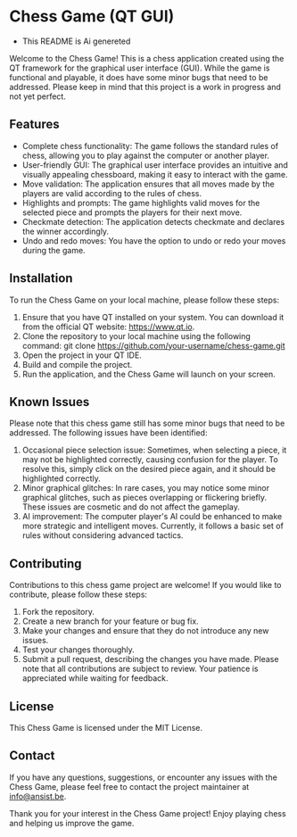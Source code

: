 # Chess Game (QT GUI)

- This README is Ai genereted

Welcome to the Chess Game! This is a chess application created using the QT framework for the graphical user interface (GUI). While the game is functional and playable, it does have some minor bugs that need to be addressed. Please keep in mind that this project is a work in progress and not yet perfect.

## Features

 - Complete chess functionality: The game follows the standard rules of chess, allowing you to play against the computer or another player.
 - User-friendly GUI: The graphical user interface provides an intuitive and visually appealing chessboard, making it easy to interact with the game.
 - Move validation: The application ensures that all moves made by the players are valid according to the rules of chess.
 - Highlights and prompts: The game highlights valid moves for the selected piece and prompts the players for their next move.
 - Checkmate detection: The application detects checkmate and declares the winner accordingly.
 - Undo and redo moves: You have the option to undo or redo your moves during the game.

## Installation

To run the Chess Game on your local machine, please follow these steps:

1. Ensure that you have QT installed on your system. You can download it from the official QT website: https://www.qt.io.
2. Clone the repository to your local machine using the following command:
  git clone https://github.com/your-username/chess-game.git
3. Open the project in your QT IDE.
4. Build and compile the project.
5. Run the application, and the Chess Game will launch on your screen.

## Known Issues

Please note that this chess game still has some minor bugs that need to be addressed. The following issues have been identified:

1. Occasional piece selection issue: Sometimes, when selecting a piece, it may not be highlighted correctly, causing confusion for the player. To resolve this, simply click on the desired piece again, and it should be highlighted correctly.
2. Minor graphical glitches: In rare cases, you may notice some minor graphical glitches, such as pieces overlapping or flickering briefly. These issues are cosmetic and do not affect the gameplay.
3. AI improvement: The computer player's AI could be enhanced to make more strategic and intelligent moves. Currently, it follows a basic set of rules without considering advanced tactics.

## Contributing

Contributions to this chess game project are welcome! If you would like to contribute, please follow these steps:

1. Fork the repository.
2. Create a new branch for your feature or bug fix.
3. Make your changes and ensure that they do not introduce any new issues.
4. Test your changes thoroughly.
6. Submit a pull request, describing the changes you have made.
Please note that all contributions are subject to review. Your patience is appreciated while waiting for feedback.

## License

This Chess Game is licensed under the MIT License.

## Contact

If you have any questions, suggestions, or encounter any issues with the Chess Game, please feel free to contact the project maintainer at info@ansist.be.

Thank you for your interest in the Chess Game project! Enjoy playing chess and helping us improve the game.
